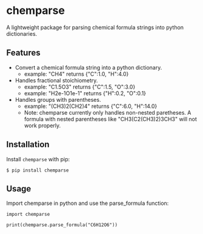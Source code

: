 # chemparse

A lightweight package for parsing chemical formula strings into python dictionaries. 

## Features

* Convert a chemical formula string into a python dictionary.
    - example: "CH4" returns {"C":1.0, "H":4.0}
* Handles fractional stoichiometry.
    - example: "C1.5O3" returns {"C":1.5, "O":3.0}
    - example: "H2e-1O1e-1" returns {"H":0.2, "O":0.1}
* Handles groups with parentheses.
    - example: "(CH3)2(CH2)4" returns {"C":6.0, "H":14.0}
    - Note: chemparse currently only handles non-nested paretheses. A formula with nested parentheses like "CH3(C2(CH3)2)3CH3" will not work properly.

## Installation

Install `chemparse` with pip:

```
$ pip install chemparse
```

## Usage

Import chemparse in python and use the parse_formula function:

```
import chemparse

print(chemparse.parse_formula("C6H12O6"))
```